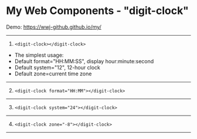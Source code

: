 # My Web Components - "digit-clock"
Demo: <https://wwj-github.github.io/my/>
***
1. `<digit-clock></digit-clock>`  
  + The simplest usage:  
  + Default format="HH:MM:SS", display hour:minute:second  
  + Default system="12", 12-hour clock  
  + Default zone=current time zone
***
2. `<digit-clock format="HH:MM"></digit-clock>`
***
3. `<digit-clock system="24"></digit-clock>`
***
4. `<digit-clock zone="-8"></digit-clock>`  
***

